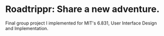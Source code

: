 # Roadtrippr: Share a new adventure. 

Final group project I implemented for MIT's 6.831, User Interface Design and Implementation. 
